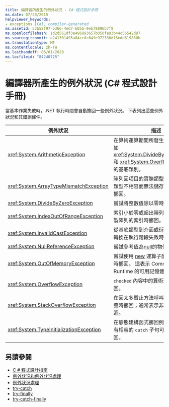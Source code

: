 ```yaml
---
title: 編譯器所產生的例外狀況 - C# 程式設計手冊
ms.date: 07/20/2015
helpviewer_keywords:
- exceptions [C#], compiler-generated
ms.assetid: 53b52f97-b366-4ed7-b05b-9eb78096b7f9
ms.openlocfilehash: 1d2d561df3e496893657b050fa93b44c56542d97
ms.sourcegitcommit: a241301495a84cc8c64fe972330d16edd619868b
ms.translationtype: MT
ms.contentlocale: zh-TW
ms.lasthandoff: 06/01/2020
ms.locfileid: "84240725"
---
```

# <a name="compiler-generated-exceptions-c-programming-guide"></a>編譯器所產生的例外狀況 (C# 程式設計手冊)

當基本作業失敗時，.NET 執行時間會自動擲回一些例外狀況。 下表列出這些例外狀況和其錯誤條件。  
  
|例外狀況|描述|  
|---------------|-----------------|  
|<xref:System.ArithmeticException>|在算術運算期間所發生的例外狀況 (例如 <xref:System.DivideByZeroException> 和 <xref:System.OverflowException>) 的基底類別。|  
|<xref:System.ArrayTypeMismatchException>|陣列因項目的實際類型與陣列的實際類型不相容而無法儲存指定的項目時擲回。|  
|<xref:System.DivideByZeroException>|嘗試將整數值除以零時擲回。|  
|<xref:System.IndexOutOfRangeException>|索引小於零或超出陣列界限時嘗試編製陣列的索引時擲回。|  
|<xref:System.InvalidCastException>|從基底類型到介面或衍生類型的明確轉換在執行階段失敗時擲回。|  
|<xref:System.NullReferenceException>|嘗試參考值為[null](../../language-reference/keywords/null.md)的物件時擲回。|  
|<xref:System.OutOfMemoryException>|嘗試使用 [new](../../language-reference/operators/new-operator.md) 運算子配置記憶體失敗時擲回。 這表示 Common Language Runtime 的可用記憶體己用完。|  
|<xref:System.OverflowException>|`checked` 內容中的算術運算溢位時擲回。|  
|<xref:System.StackOverflowException>|在因太多暫止方法呼叫而耗盡執行堆疊時擲回；通常表示非常深或無限遞迴。|  
|<xref:System.TypeInitializationException>|在靜態建構函式擲回例外狀況而且沒有相容的 `catch` 子句可攔截它時擲回。|  
  
## <a name="see-also"></a>另請參閱

- [C # 程式設計指南](../index.md)
- [例外狀況和例外狀況處理](./index.md)
- [例外狀況處理](./exception-handling.md)
- [try-catch](../../language-reference/keywords/try-catch.md)
- [try-finally](../../language-reference/keywords/try-finally.md)
- [try-catch-finally](../../language-reference/keywords/try-catch-finally.md)
